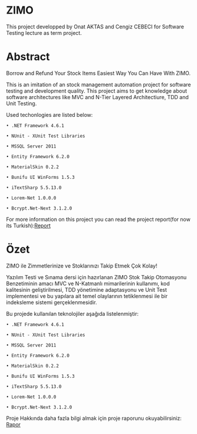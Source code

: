 # ZIMO
This project developped by Onat AKTAS and Cengiz CEBECI for Software Testing lecture as term project.

# Abstract
Borrow and Refund Your Stock Items Easiest Way You Can Have With ZIMO.

This is an imitation of an stock management automation project for software testing and development quality.
This project aims to get knowledge about software architectures like MVC and N-Tier Layered Architectiure, TDD and Unit Testing.

Used techonlogies are listed below:

    • .NET Framework 4.6.1

    • NUnit - XUnit Test Libraries
    
    • MSSQL Server 2011
    
    • Entity Framework 6.2.0

    • MaterialSkin 0.2.2

    • Bunifu UI WinForms 1.5.3
    
    • iTextSharp 5.5.13.0
    
    • Lorem-Net 1.0.0.0
    
    • Bcrypt.Net-Next 3.1.2.0

For more information on this project you can read the project report(for now its Turkish):<a href="https://drive.google.com/open?id=1k-IoaIe7zvE557effeOIhnO3d5tzYYzW">Report</a>


# Özet
ZIMO ile Zimmetlerinize ve Stoklarınızı Takip Etmek Çok Kolay!

Yazılım Testi ve Sınama dersi için hazırlanan ZIMO Stok Takip Otomasyonu Benzetiminin amacı 
MVC ve N-Katmanlı mimarilerinin kullanımı, kod kalitesinin geliştirilmesi, TDD yönetimine adaptasyonu ve Unit Test 
implementesi ve bu yapılara ait temel olaylarının tetiklenmesi ile bir indeksleme sistemi gerçeklenmesidir.

Bu projede kullanılan teknolojiler aşağıda listelenmiştir:

    • .NET Framework 4.6.1

    • NUnit - XUnit Test Libraries
    
    • MSSQL Server 2011
    
    • Entity Framework 6.2.0

    • MaterialSkin 0.2.2

    • Bunifu UI WinForms 1.5.3
    
    • iTextSharp 5.5.13.0
    
    • Lorem-Net 1.0.0.0
    
    • Bcrypt.Net-Next 3.1.2.0
  
Proje Hakkında daha fazla bilgi almak için proje raporunu okuyabilirsiniz:  <a href="https://drive.google.com/open?id=1k-IoaIe7zvE557effeOIhnO3d5tzYYzW">Rapor</a>
